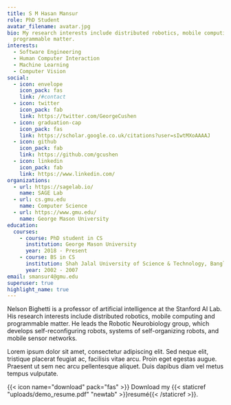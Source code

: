 ```yaml
---
title: S M Hasan Mansur
role: PhD Student
avatar_filename: avatar.jpg
bio: My research interests include distributed robotics, mobile computing and
  programmable matter.
interests:
  - Software Engineering
  - Human Computer Interaction
  - Machine Learning
  - Computer Vision
social:
  - icon: envelope
    icon_pack: fas
    link: /#contact
  - icon: twitter
    icon_pack: fab
    link: https://twitter.com/GeorgeCushen
  - icon: graduation-cap
    icon_pack: fas
    link: https://scholar.google.co.uk/citations?user=sIwtMXoAAAAJ
  - icon: github
    icon_pack: fab
    link: https://github.com/gcushen
  - icon: linkedin
    icon_pack: fab
    link: https://www.linkedin.com/
organizations:
  - url: https://sagelab.io/
    name: SAGE Lab
  - url: cs.gmu.edu
    name: Computer Science
  - url: https://www.gmu.edu/
    name: George Mason University
education:
  courses:
    - course: PhD student in CS
      institution: George Mason University
      year: 2018 - Present
    - course: BS in CS
      institution: Shah Jalal University of Science & Technology, Bangladesh
      year: 2002 - 2007
email: smansur4@gmu.edu
superuser: true
highlight_name: true
---
```


Nelson Bighetti is a professor of artificial intelligence at the Stanford AI Lab. His research interests include distributed robotics, mobile computing and programmable matter. He leads the Robotic Neurobiology group, which develops self-reconfiguring robots, systems of self-organizing robots, and mobile sensor networks.

Lorem ipsum dolor sit amet, consectetur adipiscing elit. Sed neque elit, tristique placerat feugiat ac, facilisis vitae arcu. Proin eget egestas augue. Praesent ut sem nec arcu pellentesque aliquet. Duis dapibus diam vel metus tempus vulputate.

{{< icon name="download" pack="fas" >}} Download my {{< staticref "uploads/demo_resume.pdf" "newtab" >}}resumé{{< /staticref >}}.
